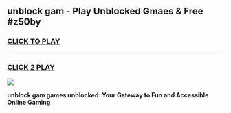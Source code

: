 
## unblock gam - Play Unblocked Gmaes & Free #z50by
<h3>
<a href="https://news.freeplayer.one?title=unblock_gam&ref=03M">CLICK TO PLAY</a></h3>
<hr>

<h3>
<a href="https://news.freeplayer.one?title=unblock_gam&ref=03M">CLICK 2 PLAY</a>
  
</h3>

<a href="https://news.freeplayer.one?title=unblock_gam&ref=03M"><img src="https://clearcache.store/games.png"></a>


**unblock gam games unblocked: Your Gateway to Fun and Accessible Online Gaming**
